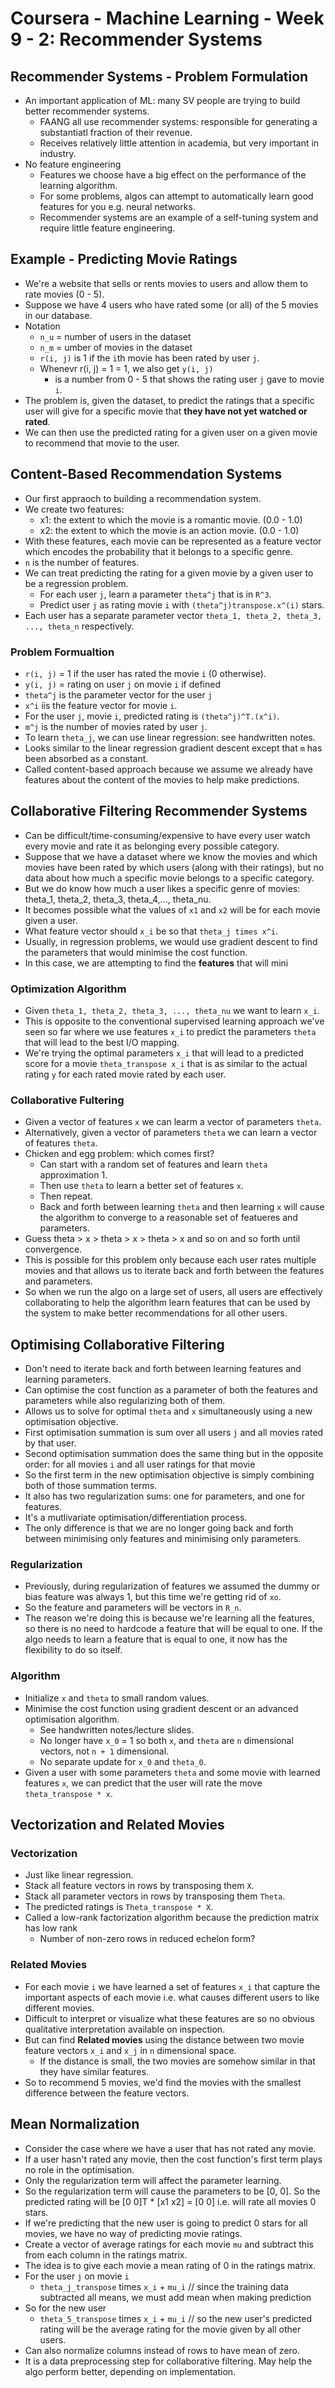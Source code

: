 # Coursera - Machine Learning - Week 9 - 2: Recommender Systems

## Recommender Systems - Problem Formulation
- An important application of ML: many SV people are trying to build better recommender systems.
	- FAANG all use recommender systems: responsible for generating a substantiatl fraction of their revenue.
	- Receives relatively little attention in academia, but very important in industry.
- No feature engineering
	- Features we choose have a big effect on the performance of the learning algorithm.
	- For some problems, algos can attempt to automatically learn good features for you e.g. neural networks. 
	- Recommender systems are an example of a self-tuning system and require little feature engineering.

## Example - Predicting Movie Ratings
- We're a website that sells or rents movies to users and allow them to rate movies (0 - 5).
- Suppose we have 4 users who have rated some (or all) of the 5 movies in our database.
- Notation
	- `n_u` = number of users in the dataset
	- `n_m` = umber of movies in the dataset
	- `r(i, j)` is 1 if the `i`th movie has been rated by user `j`.
	- Whenevr r(i, j) = 1 = 1, we also get `y(i, j)` 
		- is a number from 0 - 5 that shows the rating user `j` gave to movie `i`.
- The problem is, given the dataset, to predict the ratings that a specific user will give for a specific movie that **they have not yet watched or rated**.
- We can then use the predicted rating for a given user on a given movie to recommend that movie to the user.

## Content-Based Recommendation Systems
- Our first appraoch to building a recommendation system.
- We create two features:
	- x1: the extent to which the movie is a romantic movie. (0.0 - 1.0)
	- x2: the extent to which the movie is an action movie. (0.0 - 1.0)
- With these features, each movie can be represented as a feature vector which encodes the probability that it belongs to a specific genre.
- `n` is the number of features.
- We can treat predicting the rating for a given movie by a given user to be a regression problem.
	- For each user `j`, learn a parameter `theta^j` that is in `R^3`.
	- Predict user `j` as rating movie `i` with `(theta^j)transpose.x^(i)` stars.
- Each user has a separate parameter vector `theta_1, theta_2, theta_3, ..., theta_n` respectively. 

### Problem Formualtion
- `r(i, j)` = 1 if the user has rated the movie `i` (0 otherwise).
- `y(i, j)` = rating on user `j` on movie `i` if defined
- `theta^j` is the parameter vector for the user `j`
- `x^i` iis the feature vector for movie `i`.
- For the user `j`, movie `i`, predicted rating is `(theta^j)^T.(x^i)`.
- `m^j` is the number of movies rated by user `j`.
- To learn `theta_j`, we can use linear regression: see handwritten notes.
- Looks similar to the linear regression gradient descent except that `m` has been absorbed as a constant.
- Called content-based approach because we assume we already have features about the content of the movies to help make predictions.

## Collaborative Filtering Recommender Systems
- Can be difficult/time-consuming/expensive to have every user watch every movie and rate it as belonging every possible category.
- Suppose that we have a dataset where we know the movies and which movies have been rated by which users (along with their ratings), but no data about how much a specific movie belongs to a specific category.
- But we do know how much a user likes a specific genre of movies: theta_1, theta_2, theta_3, theta_4,..., theta_nu.
- It becomes possible what the values of `x1` and `x2` will be for each movie given a user. 
- What feature vector should `x_i` be so that `theta_j times x^i`.
- Usually, in regression problems, we would use gradient descent to find the parameters that would minimise the cost function.
- In this case, we are attempting to find the **features** that will mini

### Optimization Algorithm
- Given `theta_1, theta_2, theta_3, ..., theta_nu` we want to learn `x_i`.
- This is opposite to the conventional supervised learning approach we've seen so far where we use features `x_i` to predict the parameters `theta` that will lead to the best I/O mapping.
- We're trying the optimal parameters `x_i` that will lead to a predicted score for a movie `theta_transpose x_i` that is as similar to the actual rating `y` for each rated movie rated by each user.


### Collaborative Fultering
- Given a vector of features `x` we can learm a vector of parameters `theta`.
- Alternatively, given a vector of parameters `theta` we can learn a vector of features `theta`.
- Chicken and egg problem: which comes first?
	- Can start with a random set of features and learn `theta` approximation 1.
	- Then use `theta` to learn a better set of features `x`.
	- Then repeat.
	- Back and forth between learning `theta` and then learning `x` will cause the algorithm to converge to a reasonable set of featueres and parameters.
- Guess theta > x > theta > x > theta > x and so on and so forth until convergence.
- This is possible for this problem only because each user rates multiple movies and that allows us to iterate back and forth between the features and parameters.
- So when we run the algo on a large set of users, all users are effectively collaborating to help the algorithm learn features that can be used by the system to make better recommendations for all other users.

## Optimising Collaborative Filtering
- Don't need to iterate back and forth between learning features and learning parameters.
- Can optimise the cost function as a parameter of both the features and parameters while also regularizing both of them. 
- Allows us to solve for optimal `theta` and `x` simultaneously using a new optimisation objective. 
- First optimisation summation is sum over all users `j` and all movies rated by that user.
- Second optimisation summation does the same thing but in the opposite order: for all movies `i` and all user ratings for that movie
- So the first term in the new optimisation objective is simply combining both of those summation terms. 
- It also has two regularization sums: one for parameters, and one for features. 
- It's a mutlivariate optimisation/differentiation process.
- The only difference is that we are no longer going back and forth between minimising only features and minimising only parameters. 

### Regularization
- Previously, during regularization of features we assumed the dummy or bias feature was always 1, but this time we're getting rid of `xo`.
- So the feature and parameters will be vectors in `R_n`.
- The reason we're doing this is because we're learning all the features, so there is no need to hardcode a feature that will be equal to one. If the algo needs to learn a feature that is equal to one, it now has the flexibility to do so itself. 

### Algorithm
- Initialize `x` and `theta` to small random values. 
- Minimise the cost function using gradient descent or an advanced optimisation algorithm.
	- See handwritten notes/lecture slides.
	- No longer have `x_0` = 1 so both `x`, and `theta` are `n` dimensional vectors, not `n + 1` dimensional.
	- No separate update for `x_0` and `theta_0`.
- Given a user with some parameters `theta` and some movie with learned features `x`, we can predict that the user will rate the move `theta_transpose * x`.

## Vectorization and Related Movies
### Vectorization
- Just like linear regression.
- Stack all feature vectors in rows by transposing them `X`.
- Stack all parameter vectors in rows by transposing them `Theta`.
- The predicted ratings is `Theta_transpose * X`.
- Called a low-rank factorization algorithm because the prediction matrix has low rank
	- Number of non-zero rows in reduced echelon form?

### Related Movies
- For each movie `i` we have learned a set of features `x_i` that capture the important aspects of each movie i.e. what causes different users to like different movies.
- Difficult to interpret or visualize what these features are so no obvious qualitative interpretation available on inspection.
- But can find **Related movies** using the distance between two movie feature vectors `x_i` and `x_j` in `n` dimensional space.
	- If the distance is small, the two movies are somehow similar in that they have similar features. 
- So to recommend 5 movies, we'd find the movies with the smallest difference between the feature vectors.

## Mean Normalization
- Consider the case where we have a user that has not rated any movie.
- If a user hasn't rated any movie, then the cost function's first term plays no role in the optimisation.
- Only the regularization term will affect the parameter learning.
- So the regularization term will cause the parameters to be [0, 0]. So the predicted rating will be [0 0]T * [x1 x2] = [0 0] i.e. will rate all movies 0 stars.
- If we're predicting that the new user is going to predict 0 stars for all movies, we have no way of predicting movie ratings. 
- Create a vector of average ratings for each movie `mu` and subtract this from each column in the ratings matrix.
- The idea is to give each movie a mean rating of 0 in the ratings matrix. 
- For the user `j` on movie `i`
	- `theta_j_transpose` times `x_i` + `mu_i` // since the training data subtracted all means, we must add mean when making prediction
- So for the new user
	- `theta_5_transpose` times `x_i` + `mu_i` // so the new user's predicted rating will be the average rating for the movie given by all other users.
- Can also normalize columns instead of rows to have mean of zero. 
- It is a data preprocessing step for collaborative filtering. May help the algo perform better, depending on implementation.